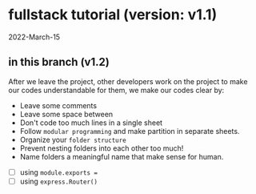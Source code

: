 # fullstack tutorial (version: v1.1)
2022-March-15
 

## in this branch (v1.2)

After we leave the project, 
other developers work on the project
to make our codes understandable for them, 
we make our codes clear by:

* Leave some comments
* Leave some space between 
* Don't code too much lines in a single sheet
* Follow `modular programming` and make partition in separate sheets.
* Organize your `folder structure` 
* Prevent nesting folders into each other too much!
* Name folders a meaningful name that make sense for human. 


* [ ] using `module.exports = `
* [ ] using `express.Router()` 
